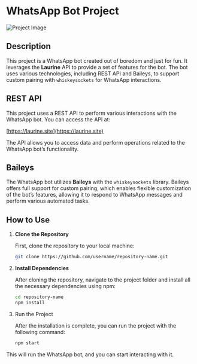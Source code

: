 # WhatsApp Bot Project

![Project Image](https://pomf2.lain.la/f/wsbg6r1o.jpg)

## Description
This project is a WhatsApp bot created out of boredom and just for fun. It leverages the **Laurine** API to provide a set of features for the bot. The bot uses various technologies, including REST API and Baileys, to support custom pairing with `whiskeysockets` for WhatsApp interactions.

## REST API
This project uses a REST API to perform various interactions with the WhatsApp bot. You can access the API at:

[https://laurine.site](https://laurine.site)

The API allows you to access data and perform operations related to the WhatsApp bot’s functionality.

## Baileys
The WhatsApp bot utilizes **Baileys** with the `whiskeysockets` library. Baileys offers full support for custom pairing, which enables flexible customization of the bot’s features, allowing it to respond to WhatsApp messages and perform various automated tasks.

## How to Use

1. **Clone the Repository**

   First, clone the repository to your local machine:

   ```bash
   git clone https://github.com/username/repository-name.git
   ```
   
2. **Install Dependencies**

   After cloning the repository, navigate to the project folder and install all the necessary dependencies using npm:
   ```bash
   cd repository-name
   npm install
   ```

3. Run the Project

   After the installation is complete, you can run the project with the following command:
   ```bash
   npm start
   ```

This will run the WhatsApp bot, and you can start interacting with it.
